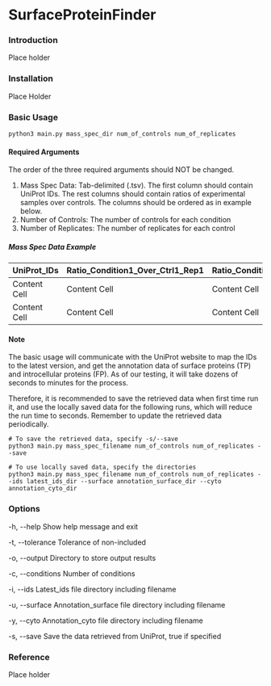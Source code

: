 # SurfaceProteinFinder


### Introduction
Place holder

### Installation
Place Holder

### Basic Usage
```
python3 main.py mass_spec_dir num_of_controls num_of_replicates
```
#### Required Arguments
The order of the three required arguments should NOT be changed.
1. Mass Spec Data:    Tab-delimited (.tsv). The first column should contain UniProt IDs. The rest columns should contain ratios of experimental samples over controls. The columns should be ordered as in example below.
2. Number of Controls:    The number of controls for each condition
3. Number of Replicates:    The number of replicates for each control

##### Mass Spec Data Example
| UniProt_IDs  | Ratio_Condition1_Over_Ctrl1_Rep1 | Ratio_Condition1_Over_Ctrl1_Rep2 | Ratio_Condition1_Over_Ctrl2_Rep1 | Ratio_Condition1_Over_Ctrl2_Rep2 | Ratio_Condition2_... |
| ------------ | -------------------------------- | -------------------------------- | -------------------------------- | -------------------------------- | -------------------- |
| Content Cell |           Content Cell           |           Content Cell           |           Content Cell           |           Content Cell           |     Content Cell     |
| Content Cell |           Content Cell           |           Content Cell           |           Content Cell           |           Content Cell           |     Content Cell     |

#### Note
The basic usage will communicate with the UniProt website to map the IDs to the latest version, and get the annotation data of surface proteins (TP) and introcellular proteins (FP). As of our testing, it will take dozens of seconds to minutes for the process. 

Therefore, it is recommended to save the retrieved data when first time run it, and use the locally saved data for the following runs, which will reduce the run time to seconds. Remember to update the retrieved data periodically.
```
# To save the retrieved data, specify -s/--save
python3 main.py mass_spec_filename num_of_controls num_of_replicates --save

# To use locally saved data, specify the directories
python3 main.py mass_spec_filename num_of_controls num_of_replicates --ids latest_ids_dir --surface annotation_surface_dir --cyto annotation_cyto_dir
```

### Options
-h, --help    Show help message and exit

-t, --tolerance    Tolerance of non-included

-o, --output    Directory to store output results

-c, --conditions    Number of conditions

-i, --ids    Latest_ids file directory including filename

-u, --surface    Annotation_surface file directory including filename

-y, --cyto    Annotation_cyto file directory including filename

-s, --save    Save the data retrieved from UniProt, true if specified


### Reference
Place holder